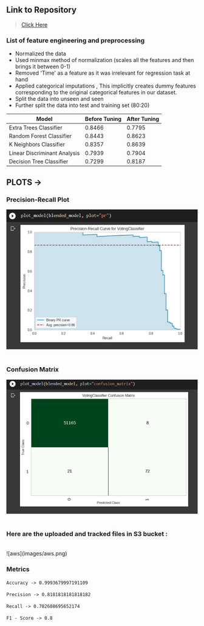 ## Link to Repository
> [Click Here](https://github.com/abhinavr11/MLOps_Assignment/tree/pycaret_expt1)

### List of feature engineering and preprocessing
* Normalized the data
* Used minmax method of normalization (scales all the features and then brings it between 0-1)
* Removed 'Time' as a feature as it was irrelevant for regression task at hand
* Applied categorical imputations , This implicitly creates dummy features corresponding to the original categorical features in our dataset.
* Split the data into unseen and seen 
* Further split the data into test and training set (80:20)

Model                        | Before Tuning | After Tuning |
-----                        | ------------- | ------------ |
Extra Trees Classifier	     | 0.8466   | 0.7795              |
Random Forest Classifier     | 0.8443 	| 0.8623              |
K Neighbors Classifier       | 0.8357   | 0.8639              |
Linear Discriminant Analysis | 0.7939   | 0.7904              |
Decision Tree Classifier	   | 0.7299	  | 0.8187              |

## PLOTS ->
### Precision-Recall Plot
![Precision-Recall Plot](images/pr.png)
<br>
<br>
### Confusion Matrix
![Confusion Matrix](images/confusion_matrix.png)
<br>
<br>

### Here are the uploaded and tracked files in S3 bucket :

<br>
![aws](images/aws.png)

### Metrics
`Accuracy -> 0.9993679997191109`

`Precision -> 0.8181818181818182`

`Recall -> 0.782608695652174`

`F1 - Score -> 0.8`



